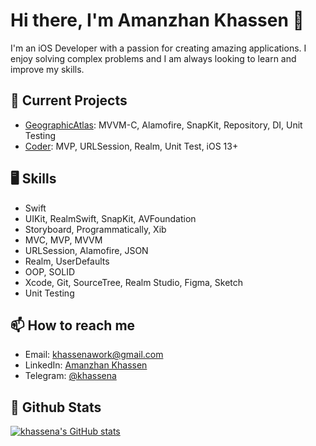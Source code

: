 # Hi there, I'm Amanzhan Khassen 👋

I'm an iOS Developer with a passion for creating amazing applications. I enjoy solving complex problems and I am always looking to learn and improve my skills.

## 🚀 Current Projects

- [GeographicAtlas](https://github.com/khassena/GeographicAtlas): MVVM-C, Alamofire, SnapKit, Repository, DI, Unit Testing
- [Coder](https://github.com/khassena/Coder): MVP, URLSession, Realm, Unit Test, iOS 13+

## 🖥 Skills
- Swift
- UIKit, RealmSwift, SnapKit, AVFoundation
- Storyboard, Programmatically, Xib
- MVC, MVP, MVVM
- URLSession, Alamofire, JSON
- Realm, UserDefaults
- OOP, SOLID
- Xcode, Git, SourceTree, Realm Studio, Figma, Sketch
- Unit Testing

## 📫 How to reach me

- Email: [khassenawork@gmail.com](mailto:khassenawork@gmail.com)
- LinkedIn: [Amanzhan Khassen](https://www.linkedin.com/in/khassena/)
- Telegram: [@khassena](https://t.me/khassena)

## 👀 Github Stats
<a href="http://www.github.com/khassena"><img src="https://github-readme-stats.vercel.app/api?username=khassena&show_icons=true&hide=&count_private=true&title_color=0891b2&text_color=ffffff&icon_color=0891b2&bg_color=1c1917&hide_border=true&show_icons=true" alt="khassena's GitHub stats" /></a>
